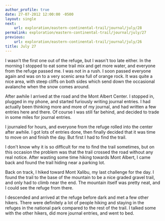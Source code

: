 ```yaml
---
author_profile: true
date: 27-07-2012 12:00:00 -0500
layout: single
next:
    url: exploration/eastern-continental-trail/journal/july/28
permalink: exploration/eastern-continental-trail/journal/july/27
previous:
    url: exploration/eastern-continental-trail/journal/july/26
title: July 27
---
```

I wasn't the first one out of the refuge, but I wasn't too late either. In the morning I stopped to eat some trail mix and get more water, and everyone from the refuge passed me. I was not in a rush. I soon passed everyone again and was on to a very scenic area full of orange rock. It was quite a nice area, with steep cliffs on both sides which send down the occasional avalanche when the snow comes around.

After awhile I arrived at the road and the Mont Albert Center. I stopped in, plugged in my phone, and started furiously writing journal entries. I had actually been thinking more and more of my journal, and had written a few entries here and there. Of course I was still far behind, and decided to trade in some miles for journal entries.

I journaled for hours, and everyone from the refuge rolled into the center after awhile. I got lots of entries done, then finally decided that it was time to move on and finish the day. But first I had to find the trail.

I don't know why it is so difficult for me to find the trail sometimes, but on this occasion the problem was that the trail crossed the road without any real notice. After wasting some time hiking towards Mont Albert, I came back and found the trail hiding near a parking lot.

Back on track, I hiked toward Mont Xalibu, my last challenge for the day. I found the trail to the base of the mountain to be a nice graded gravel trail, and only had to climb near the end. The mountain itself was pretty neat, and I could see the refuge from there.

I descended and arrived at the refuge before dark and met a few other hikers. There were definitely a lot of people hiking and staying in the refuges in the national park compared to the rest of the trail. I talked some with the other hikers, did more journal entries, and went to bed.